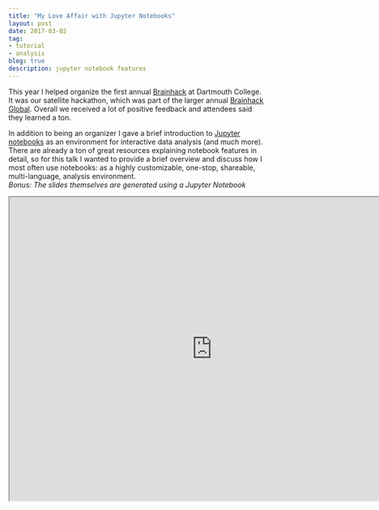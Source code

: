 ```yaml
---
title: "My Love Affair with Jupyter Notebooks"
layout: post
date: 2017-03-02 
tag:
- tutorial
- analysis
blog: true
description: jupyter notebook features
---
```


This year I helped organize the first annual [Brainhack](https://dartmouthbrainhack.github.io/) at Dartmouth College. It was our satellite hackathon, which was part of the larger annual [Brainhack Global](http://events.brainhack.org/global2017/). Overall we received a lot of positive feedback and attendees said they learned a ton. 

In addition to being an organizer I gave a brief introduction to [Jupyter notebooks](http://jupyter.org/) as an environment for interactive data analysis (and much more). There are already a ton of great resources explaining notebook features in detail, so for this talk I wanted to provide a brief overview and discuss how I most often use notebooks: as a highly customizable, one-stop, shareable, multi-language, analysis environment.  
*Bonus: The slides themselves are generated using a Jupyter Notebook*  

<iframe src="http://nbviewer.jupyter.org/format/slides/github/dartmouth-brainhack-2017/IntroToJupyter/blob/master/Intro_To_Jupyter_Notebooks.ipynb#/" width="800" height="600"></iframe>
